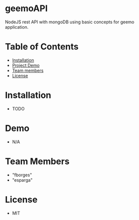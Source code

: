 # geemoAPI
NodeJS rest API with mongoDB using basic concepts for geemo application.

# Table of Contents
* [Installation](#installation)
* [Project Demo](#project-demo)
* [Team members](#team-members)
* [License](#license)

# <a name="installation"></a>Installation
* TODO

# <a name="project-demo"></a>Demo
* N/A

# <a name="team-members"></a>Team Members
* "fborges"
* "esparga"

# <a name="license"></a>License
* MIT
